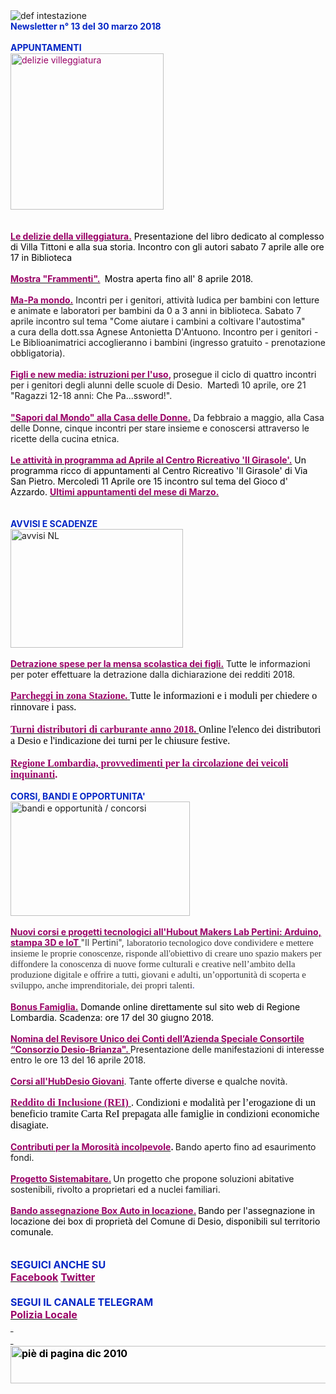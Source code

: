 <html>
<head>
<meta http-equiv="Content-Type" content="text/html; charset=utf-8"></head>
<body><div>
<div>
<div><img border="0" alt="def intestazione" src="http://www.comune.desio.mb.it/servizi/gestionedocumentale/visualizzadocumento.aspx?id=6276"> </div>
<div><strong><font color="#0426c6">Newsletter n° 13 del&nbsp;30 marzo 2018</font></strong></div>
<div><font color="#0426c6"><strong></strong></font>&nbsp;</div>
<div><font color="#0426c6"><strong>APPUNTAMENTI</strong></font><span style="FONT-SIZE: 12px; FONT-FAMILY: Verdana, Geneva, Arial, Helvetica, sans-serif; WHITE-SPACE: normal; WORD-SPACING: 0px; TEXT-TRANSFORM: none; FLOAT: none; FONT-WEIGHT: normal; COLOR: rgb(0,0,0); FONT-STYLE: normal; ORPHANS: 2; WIDOWS: 2; DISPLAY: inline !important; LETTER-SPACING: normal; TEXT-INDENT: 0px; font-variant-ligatures: normal; font-variant-caps: normal; -webkit-text-stroke-width: 0px; text-decoration-style: initial; text-decoration-color: initial"><span style="FONT-SIZE: 12px; FONT-FAMILY: Verdana, Geneva, Arial, Helvetica, sans-serif; WHITE-SPACE: normal; WORD-SPACING: 0px; TEXT-TRANSFORM: none; FLOAT: none; FONT-WEIGHT: normal; COLOR: rgb(0,0,0); FONT-STYLE: normal; ORPHANS: 2; WIDOWS: 2; DISPLAY: inline !important; LETTER-SPACING: normal; TEXT-INDENT: 0px; font-variant-ligatures: normal; font-variant-caps: normal; -webkit-text-stroke-width: 0px; text-decoration-style: initial; text-decoration-color: initial"><span style="FONT-SIZE: 12pt; FONT-FAMILY: 'Times New Roman'; COLOR: black; mso-fareast-font-family: 'MS Mincho'; mso-fareast-language: JA; mso-ansi-language: IT; mso-bidi-language: AR-SA"><font color="#000000"><br></font></span></span></span></div>
<p class="MsoNormal" style="MARGIN: 0cm 0cm 0pt"><span style="mso-fareast-font-family: 'MS Mincho'; mso-fareast-language: JA"><font color="#000000"><font color="#990066"><img style="HEIGHT: 250px; WIDTH: 245px" alt="delizie villeggiatura" src="https://www.comune.desio.mb.it/servizi/gestionedocumentale/visualizzadocumento.aspx?ID=23826" width="237" height="283"></font></font></span></p>
<p class="MsoNormal" style="MARGIN: 0cm 0cm 0pt"><span style="mso-fareast-font-family: 'MS Mincho'; mso-fareast-language: JA"></span>&nbsp;</p>
<p class="MsoNormal" style="MARGIN: 0cm 0cm 0pt"><span style="mso-fareast-font-family: 'MS Mincho'; mso-fareast-language: JA"><strong><font color="#990066"></font></strong></span>&nbsp;</p><span style="mso-fareast-font-family: 'MS Mincho'; mso-fareast-language: JA"><font color="#990066">
<div><font color="#000000"><strong><font color="#990066"><a title="" href="http://www.comune.desio.mb.it/servizi/notizie/notizie_fase02.aspx?ID=47509" target="_self"><font color="#000000"><strong><font color="#990066">Le delizie della villeggiatura.</font></strong></font></a></font></strong> Presentazione del libro dedicato al complesso di Villa Tittoni e alla sua storia. Incontro con gli autori sabato 7 aprile alle ore 17 in Biblioteca</font></div></font></span>
<div>
<div>
<div><span style="mso-fareast-font-family: 'MS Mincho'; mso-fareast-language: JA"><font color="#000000"><font color="#990066"><span style="mso-fareast-font-family: 'MS Mincho'; mso-fareast-language: JA"><font color="#000000">&nbsp;</font> 
<div><font color="#000000"><font color="#990066"><a title="" href="http://www.comune.desio.mb.it/servizi/notizie/notizie_fase02.aspx?ID=47482" target="_self"><font color="#000000"><font color="#990066"><strong>Mostra &quot;Frammenti&quot;.</strong></font></font></a></font><strong>&nbsp;</strong> Mostra aperta fino all' 8 aprile 2018.</font><font color="#000000"></div></font>
<div></span></font></font></span><span style="mso-fareast-font-family: 'MS Mincho'; mso-fareast-language: JA"></span>&nbsp;</div></div>
<div><span style="mso-fareast-font-family: 'MS Mincho'; mso-fareast-language: JA"><a title="" href="http://www.comune.desio.mb.it/servizi/notizie/notizie_fase02.aspx?ID=47190" target="_self"><strong><font color="#990066">Ma-Pa mondo.</font></strong></a> Incontri per i genitori, attività ludica per bambini con letture e animate e laboratori per bambini da 0 a 3 anni in biblioteca. Sabato&nbsp;7 aprile incontro sul tema &quot;Come aiutare i cambini a coltivare l'autostima&quot; a&nbsp;cura della dott.ssa Agnese Antonietta D'Antuono. Incontro per i genitori - Le Biblioanimatrici accoglieranno i bambini (ingresso gratuito - prenotazione obbligatoria).</span></div>
<div><span style="mso-fareast-font-family: 'MS Mincho'; mso-fareast-language: JA"></span><span style="mso-fareast-font-family: 'MS Mincho'; mso-fareast-language: JA"></span>&nbsp;</div>
<div><span style="mso-fareast-font-family: 'MS Mincho'; mso-fareast-language: JA">
<p class="MsoNormal" style="MARGIN: 0cm 0cm 0pt"><a title="" href="http://www.comune.desio.mb.it/servizi/notizie/notizie_fase02.aspx?ID=46078" target="_self"><strong><font color="#990066">Figli e new media: istruzioni per l'uso</font></strong></a><strong><font color="#990066">,</font> </strong>prosegue il ciclo di quattro incontri per i genitori degli alunni delle scuole di Desio.&nbsp; Martedì 10 aprile, ore 21 &quot;Ragazzi 12-18 anni: Che Pa...ssword!&quot;.</p></span><span style="FONT-SIZE: 12px; FONT-FAMILY: Verdana, Geneva, Arial, Helvetica, sans-serif; WHITE-SPACE: normal; WORD-SPACING: 0px; TEXT-TRANSFORM: none; FLOAT: none; FONT-WEIGHT: normal; COLOR: rgb(0,0,0); FONT-STYLE: normal; ORPHANS: 2; WIDOWS: 2; DISPLAY: inline !important; LETTER-SPACING: normal; TEXT-INDENT: 0px; font-variant-ligatures: normal; font-variant-caps: normal; -webkit-text-stroke-width: 0px; text-decoration-style: initial; text-decoration-color: initial"><span style="FONT-SIZE: 12px; FONT-FAMILY: Verdana, Geneva, Arial, Helvetica, sans-serif; WHITE-SPACE: normal; WORD-SPACING: 0px; TEXT-TRANSFORM: none; FLOAT: none; FONT-WEIGHT: normal; COLOR: rgb(0,0,0); FONT-STYLE: normal; ORPHANS: 2; WIDOWS: 2; DISPLAY: inline !important; LETTER-SPACING: normal; TEXT-INDENT: 0px; font-variant-ligatures: normal; font-variant-caps: normal; -webkit-text-stroke-width: 0px; text-decoration-style: initial; text-decoration-color: initial"><span style="FONT-SIZE: 12pt; FONT-FAMILY: 'Times New Roman'; COLOR: black; mso-fareast-font-family: 'MS Mincho'; mso-fareast-language: JA; mso-ansi-language: IT; mso-bidi-language: AR-SA"><font color="#990066"><br></font></span></span></span><strong><font color="#990066"><a title="" href="http://www.comune.desio.mb.it/servizi/notizie/notizie_fase02.aspx?ID=46981" target="_self"><font color="#990066">&quot;</font><strong><font color="#990066">Sapori dal Mondo&quot; alla Casa delle Donne.</font></strong></a></font></strong> Da febbraio a maggio, alla Casa delle Donne, cinque incontri per stare insieme e conoscersi attraverso le ricette della cucina etnica.</div></div>
<div>
<div><font color="#000000"><strong></strong></font>&nbsp;</div>
<div><font color="#990066"><strong><a title="" href="http://www.comune.desio.mb.it/servizi/notizie/notizie_fase02.aspx?ID=47516" target="_self"><font color="#990066"><strong>Le attività in programma ad Aprile al Centro Ricreativo 'Il Girasole'</strong>.</font></a></strong> <font color="#000000">Un programma ricco di appuntamenti al Centro Ricreativo 'Il Girasole' di Via San Pietro. Mercoledì 11 Aprile ore 15 incontro sul tema del Gioco d' Azzardo. </font><strong><a title="" href="http://www.comune.desio.mb.it/servizi/notizie/notizie_fase02.aspx?ID=47265" target="_self"><strong><font color="#990066">Ultimi appuntamenti del mese di Marzo.</font> </strong></a></strong></font></div></div>
<div>
<div><font color="#0426c6"><strong></strong></font></div>
<div><strong><font color="#0426c6"></font></strong>&nbsp;</div>
<div><strong><font color="#0426c6"></font></strong>&nbsp;</div>
<div><font color="#0426c6"><strong>AVVISI E SCADENZE</strong></font> </div>
<div><img style="HEIGHT: 190px; WIDTH: 276px" border="0" alt="avvisi NL" src="http://www.comune.desio.mb.it/servizi/gestionedocumentale/visualizzadocumento.aspx?id=18789" width="232" height="175"></div>
<div>&nbsp;</div>
<div><strong><font color="#990066"><a title="" href="http://www.comune.desio.mb.it/servizi/notizie/notizie_fase02.aspx?ID=47037" target="_self"><strong><font color="#990066">Detrazione spese per la mensa scolastica dei figli.</font></strong></a></font></strong> Tutte le informazioni per poter effettuare la detrazione dalla dichiarazione dei redditi 2018.</div>
<div><font color="#990066"><font size="3" face="Times New Roman"><span style="FONT-SIZE: 12px; FONT-FAMILY: Verdana, Geneva, Arial, Helvetica, sans-serif; WHITE-SPACE: normal; WORD-SPACING: 0px; TEXT-TRANSFORM: none; FLOAT: none; FONT-WEIGHT: normal; COLOR: rgb(0,0,0); FONT-STYLE: normal; ORPHANS: 2; WIDOWS: 2; DISPLAY: inline !important; LETTER-SPACING: normal; TEXT-INDENT: 0px; font-variant-ligatures: normal; font-variant-caps: normal; -webkit-text-stroke-width: 0px; text-decoration-style: initial; text-decoration-color: initial"></span></font></font>&nbsp;</div>
<div><font color="#990066"><font size="3" face="Times New Roman"><span style="FONT-SIZE: 12px; FONT-FAMILY: Verdana, Geneva, Arial, Helvetica, sans-serif; WHITE-SPACE: normal; WORD-SPACING: 0px; TEXT-TRANSFORM: none; FLOAT: none; FONT-WEIGHT: normal; COLOR: rgb(0,0,0); FONT-STYLE: normal; ORPHANS: 2; WIDOWS: 2; DISPLAY: inline !important; LETTER-SPACING: normal; TEXT-INDENT: 0px; font-variant-ligatures: normal; font-variant-caps: normal; -webkit-text-stroke-width: 0px; text-decoration-style: initial; text-decoration-color: initial"><a title="" href="https://www.comune.desio.mb.it/servizi/notizie/notizie_fase02.aspx?ID=42741" target="_self"><strong><font size="3"><font face="Times New Roman"><font color="#990066">Parcheggi in zona Stazione.</font> </font></font></strong></a><strong></strong><font size="3" face="Times New Roman">Tutte le informazioni e i moduli per chiedere o rinnovare i pass. </font></span></div>
<div>
<div><span style="FONT-SIZE: 12px; FONT-FAMILY: Verdana, Geneva, Arial, Helvetica, sans-serif; WHITE-SPACE: normal; WORD-SPACING: 0px; TEXT-TRANSFORM: none; FLOAT: none; FONT-WEIGHT: normal; COLOR: rgb(0,0,0); FONT-STYLE: normal; ORPHANS: 2; WIDOWS: 2; DISPLAY: inline !important; LETTER-SPACING: normal; TEXT-INDENT: 0px; font-variant-ligatures: normal; font-variant-caps: normal; -webkit-text-stroke-width: 0px; text-decoration-style: initial; text-decoration-color: initial"></span><font color="#990066"><strong></strong></font></div>
<div><font color="#990066"><strong></strong></font>&nbsp;</div>
<div><font color="#990066"><strong><a title="" href="https://www.comune.desio.mb.it/servizi/notizie/notizie_fase02.aspx?ID=42909" target="_self"><font color="#990066"><strong>Turni distributori di carburante anno 2018. </strong></font></a></strong></font><font color="#000000">Online l'elenco dei distributori a Desio e l'indicazione dei turni per le chiusure festive.</font></div>
<div></div>
<div><font color="#990066"><strong></strong></font>&nbsp;</div>
<div><font color="#990066"><strong><a title="" href="http://www.comune.desio.mb.it/servizi/notizie/notizie_fase02.aspx?ID=45569" target="_self"><font color="#990066"><strong>Regione Lombardia, provvedimenti per la circolazione dei veicoli inquinanti</strong></font></a>.</strong></font></div></font></font></div></div></div>
<div><strong><font color="#0426c6"></font></strong>&nbsp;</div>
<div><strong><font color="#0426c6">CORSI, BANDI E OPPORTUNITA'</font> </strong></div>
<div>
<div><img style="HEIGHT: 183px; WIDTH: 287px" border="0" alt="bandi e opportunità / concorsi" src="http://www.comune.desio.mb.it/servizi/gestionedocumentale/visualizzadocumento.aspx?id=18790" width="299" height="168"></div>
<div>&nbsp;</div>
<div><a title="" href="https://www.facebook.com/events/1761930273870041/" target="_self"><font color="#990066"><strong>Nuovi corsi e progetti tecnologici all'Hubout Makers Lab Pertini: Arduino, stampa 3D e IoT </strong></font></a><font color="#0426c6"><font color="#373638">&quot;Il Pertini&quot;, </font><span style="FONT-SIZE: 11pt; FONT-FAMILY: 'times new roman'"><font color="#373638">laboratorio tecnologico dove condividere e mettere insieme le proprie conoscenze, risponde all'obiettivo</font><span style="FONT-SIZE: 11pt; FONT-FAMILY: 'times new roman'"><font color="#373638"> di creare uno spazio makers per diffondere la conoscenza di nuove forme culturali e creative nell’ambito della produzione digitale e offrire a tutti, giovani e adulti, un’opportunità di scoperta e sviluppo, anche imprenditoriale, dei propri talenti</font>. </span></span></font></div>
<div>&nbsp;</div>
<div><font color="#990066"><a title="" href="http://www.comune.desio.mb.it/servizi/notizie/notizie_fase02.aspx?ID=47298" target="_self"><font color="#990066"><strong>Bonus Famiglia.</strong></font></a><font color="#000000"> Domande online direttamente sul sito web di Regione Lombardia. Scadenza: ore 17 del 30 giugno 2018.</font></font></div>
<div><font color="#990066"></font>&nbsp;</div>
<div><font color="#990066"><a title="" href="http://www.comune.desio.mb.it/servizi/notizie/notizie_fase02.aspx?ID=47451" target="_self"><font color="#990066"><strong>Nomina del Revisore Unico dei Conti dell’Azienda Speciale Consortile “Consorzio Desio-Brianza&quot;. </strong></font></a></font>Presentazione delle manifestazioni di interesse entro le ore 13 del 16 aprile 2018.</div>
<div>&nbsp;</div>
<div><strong><font color="#990066"><a title="" href="http://www.comune.desio.mb.it/servizi/notizie/notizie_fase02.aspx?ID=46692" target="_self"><strong><font color="#990066">Corsi all'HubDesio Giovani</font></strong></a></font></strong>. Tante offerte diverse e qualche novità.</div>
<div>
<div><strong><font color="#990066" size="3" face="Times New Roman"><span style="FONT-SIZE: 12px; FONT-FAMILY: Verdana, Geneva, Arial, Helvetica, sans-serif; WHITE-SPACE: normal; WORD-SPACING: 0px; TEXT-TRANSFORM: none; FLOAT: none; FONT-WEIGHT: normal; COLOR: rgb(0,0,0); FONT-STYLE: normal; ORPHANS: 2; WIDOWS: 2; DISPLAY: inline !important; LETTER-SPACING: normal; TEXT-INDENT: 0px; font-variant-ligatures: normal; font-variant-caps: normal; -webkit-text-stroke-width: 0px; text-decoration-style: initial; text-decoration-color: initial"><span style="FONT-SIZE: 12px; FONT-FAMILY: Verdana, Geneva, Arial, Helvetica, sans-serif; WHITE-SPACE: normal; WORD-SPACING: 0px; TEXT-TRANSFORM: none; FLOAT: none; FONT-WEIGHT: normal; COLOR: rgb(0,0,0); FONT-STYLE: normal; ORPHANS: 2; WIDOWS: 2; DISPLAY: inline !important; LETTER-SPACING: normal; TEXT-INDENT: 0px; font-variant-ligatures: normal; font-variant-caps: normal; -webkit-text-stroke-width: 0px; text-decoration-style: initial; text-decoration-color: initial"><font size="3" face="Times New Roman"></font></span></span></font></strong>&nbsp;</div>
<div>
<p class="MsoNormal" style="MARGIN: 0cm 0cm 0pt"><strong><font color="#990066" size="3" face="Times New Roman"><span style="FONT-SIZE: 12px; FONT-FAMILY: Verdana, Geneva, Arial, Helvetica, sans-serif; WHITE-SPACE: normal; WORD-SPACING: 0px; TEXT-TRANSFORM: none; FLOAT: none; FONT-WEIGHT: normal; COLOR: rgb(0,0,0); FONT-STYLE: normal; ORPHANS: 2; WIDOWS: 2; DISPLAY: inline !important; LETTER-SPACING: normal; TEXT-INDENT: 0px; font-variant-ligatures: normal; font-variant-caps: normal; -webkit-text-stroke-width: 0px; text-decoration-style: initial; text-decoration-color: initial"><span style="FONT-SIZE: 12px; FONT-FAMILY: Verdana, Geneva, Arial, Helvetica, sans-serif; WHITE-SPACE: normal; WORD-SPACING: 0px; TEXT-TRANSFORM: none; FLOAT: none; FONT-WEIGHT: normal; COLOR: rgb(0,0,0); FONT-STYLE: normal; ORPHANS: 2; WIDOWS: 2; DISPLAY: inline !important; LETTER-SPACING: normal; TEXT-INDENT: 0px; font-variant-ligatures: normal; font-variant-caps: normal; -webkit-text-stroke-width: 0px; text-decoration-style: initial; text-decoration-color: initial"><font size="3" face="Times New Roman"><a title="" href="https://www.comune.desio.mb.it/servizi/notizie/notizie_fase02.aspx?ID=46302" target="_self"><span style="FONT-SIZE: 12px; FONT-FAMILY: Verdana, Geneva, Arial, Helvetica, sans-serif; WHITE-SPACE: normal; WORD-SPACING: 0px; TEXT-TRANSFORM: none; FLOAT: none; FONT-WEIGHT: normal; COLOR: rgb(0,0,0); FONT-STYLE: normal; ORPHANS: 2; WIDOWS: 2; DISPLAY: inline !important; LETTER-SPACING: normal; TEXT-INDENT: 0px; font-variant-ligatures: normal; font-variant-caps: normal; -webkit-text-stroke-width: 0px; text-decoration-style: initial; text-decoration-color: initial"><font color="#990066" size="3" face="Times New Roman"><strong>Reddito di Inclusione (REI) </strong></font></span></a>. Condizioni e modalità per l’erogazione di un beneficio tramite Carta ReI prepagata alle famiglie in condizioni economiche disagiate.</font></span></span></font></strong></p></div>
<div><font color="#990066"></font>&nbsp;</div></div>
<div>
<div><font color="#990066"><a title="" href="http://www.comune.desio.mb.it/servizi/notizie/notizie_fase02.aspx?ID=42983" target="_self"><font color="#990066"><strong>Contributi per la Morosità incolpevole</strong></font></a></font><strong>. </strong>Bando aperto fino ad esaurimento fondi. </div></div>
<div>
<div>
<div><font color="#990066"></font>&nbsp;</div>
<div><font color="#990066"><a title="" href="http://www.comune.desio.mb.it/servizi/notizie/notizie_fase02.aspx?ID=41431" target="_self"><font color="#990066"><strong>Progetto Sistemabitare.</strong></font></a></font><strong> </strong>Un progetto che propone soluzioni abitative sostenibili, rivolto a proprietari ed a nuclei familiari. </div>
<div><font color="#990066"></font>&nbsp;</div>
<div>
<div><font color="#990066"><a title="" href="http://www.comune.desio.mb.it/servizi/notizie/notizie_fase02.aspx?ID=35369" target="_self"><font color="#990066"><strong>Bando assegnazione Box Auto in locazione.</strong></font></a><strong> </strong><font color="#000000">B</font></font><font color="#000000">ando per l'assegnazione in locazione dei box di proprietà del Comune di Desio, disponibili sul territorio comunale.</font></div>
<div><font color="#990066">&nbsp;</div>
<div>
<div>
<div>
<div>
<div><strong><font color="#0426c6"></font></strong>&nbsp;</div>
<div><font color="#0426c6"><font color="#0426c6"><font size="&#43;0"><font color="#000000"><font color="#990066"><font color="#000000"><font color="#0426c6"><strong>SEGUICI ANCHE SU</strong></font></font></font></font></font></font></font></div></div></div>
<div>
<div><font color="#0426c6"><font color="#0426c6"><font size="&#43;0"><font color="#000000"><font color="#990066"><font color="#000000"></font></font></font></font></font></font>
<div><font color="#0426c6"><font color="#0426c6"><font size="&#43;0"><font color="#000000"><font color="#990066"><font color="#000000"></font></font></font></font></font></font>
<div><font color="#0426c6"><font color="#0426c6"><font size="&#43;0"><font color="#000000"><font color="#990066"><font color="#000000"></font></font></font></font></font></font>
<div><font color="#0426c6"><font color="#0426c6"><font size="&#43;0"><font color="#000000"><font color="#990066"><font color="#000000">
<div>
<div>
<div>
<div>
<div><a title="" href="https://it-it.facebook.com/pages/Comune-Di-Desio/103441483073684" target="_self"><font color="#990066"><strong>Facebook</strong></font></a><font color="#990066"><strong> </strong></font><a title="" href="https://mobile.twitter.com/comunedidesio" target="_self"><font color="#990066"><strong>Twitter</strong></font></a><strong> </strong></div>
<div>&nbsp;</div>
<div><strong><font color="#0426c6">SEGUI IL CANALE TELEGRAM</font></strong></div>
<div><a title="" href="https://t.me/Polizia_Locale_Desio" target="_self">
<div><font color="#990066"><strong>Polizia Locale</strong></font></div>
<div>&nbsp;</div>
<div>&nbsp;</div></a></div></div>
<div><strong><img style="HEIGHT: 60px; WIDTH: 622px" border="0" alt="piè di pagina dic 2010" src="http://www.comune.desio.mb.it/servizi/gestionedocumentale/visualizzadocumento.aspx?id=6565" width="993" height="74"></strong></div></div></div></div></font></font></font></font></font></font><strong></strong></div></div></div></div></div></div></font></div>
<div><font color="#990066"></font></div>
<div><font color="#990066"></font></div>
<div><font color="#990066"></font></div></div></div></div></div></div></div></body></html